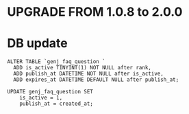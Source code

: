 UPGRADE FROM 1.0.8 to 2.0.0
=======================

# DB update

```mysql
ALTER TABLE `genj_faq_question `
  ADD is_active TINYINT(1) NOT NULL after rank, 
  ADD publish_at DATETIME NOT NULL after is_active,
  ADD expires_at DATETIME DEFAULT NULL after publish_at;
  
UPDATE genj_faq_question SET 
    is_active = 1,
    publish_at = created_at;
```